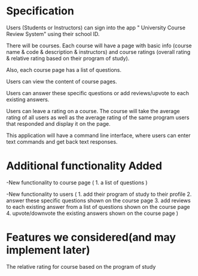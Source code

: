 # Specification

Users (Students or Instructors) can sign into the app " University Course Review System" using their school ID. 

There will be courses. Each course will have a page with basic info (course name & code & description & instructors) and course ratings (overall rating & relative rating based on their program of study).

Also, each course page has a list of questions.

Users can view the content of course pages.

Users can answer these specific questions or add reviews/upvote to each existing answers.

Users can leave a rating on a course. The course will take the average rating of all users as well as the average rating of the same program users that responded and display it on the page.

This application will have a command line interface, where users can enter text commands and get back text responses.

# Additional functionality Added 

-New functionality to course page (
    1. a list of questions
)

-New functionality to users (
    1. add their program of study to their profile 
    2. answer these specific questions shown on the course page 
    3. add reviews to each existing answer from a list of questions shown on the course page
    4. upvote/downvote the existing answers shown on the course page
)

# Features we considered(and may implement later)

The relative rating for course based on the program of study





